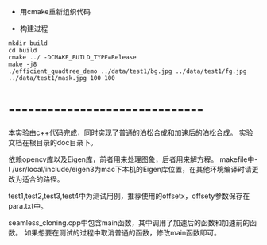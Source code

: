 - 用cmake重新组织代码

- 构建过程

```shell
mkdir build
cd build
cmake ../ -DCMAKE_BUILD_TYPE=Release
make -j8
./efficient_quadtree_demo ../data/test1/bg.jpg ../data/test1/fg.jpg ../data/test1/mask.jpg 100 100 
```

# ------------------------------

本实验由c++代码完成，同时实现了普通的泊松合成和加速后的泊松合成。
实验文档在根目录的doc目录下。

依赖opencv库以及Eigen库，前者用来处理图象，后者用来解方程。
makefile中-I /usr/local/include/eigen3为mac下本机的Eigen库位置，在其他环境编译时请更改为适合的路径。

test1,test2,test3,test4中为测试用例，推荐使用的offsetx，offsety参数保存在para.txt中。

seamless_cloning.cpp中包含main函数，其中调用了加速后的函数和加速前的函数。
如果想要在测试的过程中取消普通的函数，修改main函数即可。